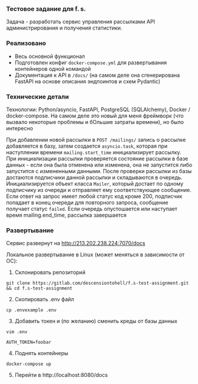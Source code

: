 
### Тестовое задание для f. s.
Задача - разработать сервис управления рассылками API администрирования и получения статистики.
### Реализовано
 - Весь основной функционал
 - Подготовлен конфиг `docker-compose.yml` для развертывания контейнеров одной командой
 - Документация к API в `/docs/` (на самом деле она сгенерирована FastAPI на основе описания эндпоинтов и схем Pydantic)
### Технические детали
Технологии: Python/asyncio, FastAPI, PostgreSQL (SQLAlchemy), Docker / docker-compose. На самом деле это новый для меня фреймворк (что вызвало некоторые проблемы и бОльшие затраты времени), но было интересно

При добавлении новой рассылки в `POST /mailings/` запись о рассылке добавляется в базу, затем создается `asyncio.task`, которая при наступлении времени `mailing.start_time` инициализирует рассылку. При инициализации рассылки проверяется состояние рассылки в базе данных - если она была отменена или изменена, она не запустится либо запустится с измененными данными. После проверки рассылки из базы достаются подписчики данной рассылки и складываются в очередь. Инициализируется объект класса `Mailer`, который достает по одному подписчику из очереди и отправляет ему соответствующее сообщение. Если ответ на запрос имеет любой статус код кроме 200, подписчик попадает в конец очереди для повторного запроса, сообщение получает статус `failed`. Если очередь опустошается или наступает время mailing.end_time, рассылка завершается
### Развертывание
Сервис развернут на http://213.202.238.224:7070/docs

Локальное развертывание в Linux (может меняться в зависимости от ОС):
1. Склонировать репозиторий 
```
git clone https://gitlab.com/descensiontohell/f.s-test-assignment.git && cd f.s-test-assignment
```
2. Скопировать .env файл
```
cp .envexample .env
```
3. Добавить токен и (по желанию) сменить креды  от базы данных
```
vim .env
```
```
AUTH_TOKEN=foobar
```
4. Поднять контейнеры
```
docker-compose up
```
5. Перейти в http://localhost:8080/docs
